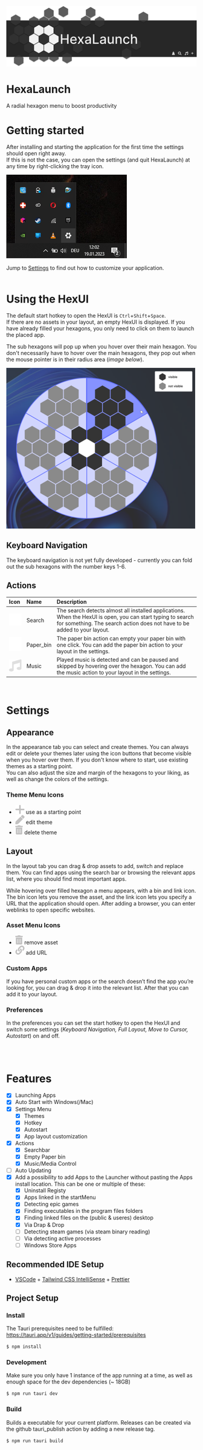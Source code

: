 ![systemTray](img/header2.svg)

# HexaLaunch

A radial hexagon menu to boost productivity

# Getting started

After installing and starting the application for the first time the settings should open right away.  
If this is not the case, you can open the settings (and quit HexaLaunch) at any time by right-clicking the tray icon.

![systemTray](img/systemTray2.PNG)

Jump to [Settings](#settings) to find out how to customize your application.  
<br>

# Using the HexUI

The default start hotkey to open the HexUI is `Ctrl`+`Shift`+`Space`.  
If there are no assets in your layout, an empty HexUI is displayed. If you have already filled your hexagons, you only need to click on them to launch the placed app.

The sub hexagons will pop up when you hover over their main hexagon. You don't necessarily have to hover over the main hexagons, they pop out when the mouse pointer is in their radius area (_image below_).

<!-- ![hoverRadiants](img/hoverRadiants.svg)  -->

<img src="img/hoverRadiants.png" alt="hoverRadiants" width="500px"/>

## Keyboard Navigation

The keyboard navigation is not yet fully developed - currently you can fold out the sub hexagons with the number keys 1-6.

## Actions

| Icon                           | Name      | Description                                                                                                                                                                             |
| :----------------------------- | :-------- | :-------------------------------------------------------------------------------------------------------------------------------------------------------------------------------------- |
| ![Search](img/search.svg)      | Search    | The search detects almost all installed applications. When the HexUI is open, you can start typing to search for something. The search action does not have to be added to your layout. |
| ![Paper bin](img/paperBin.svg) | Paper_bin | The paper bin action can empty your paper bin with one click. You can add the paper bin action to your layout in the settings.                                                          |
| ![Music](img/music.svg)        | Music     | Played music is detected and can be paused and skipped by hovering over the hexagon. You can add the music action to your layout in the settings.                                       |

<br>

# Settings

## Appearance

In the appearance tab you can select and create themes. You can always edit or delete your themes later using the icon buttons that become visible when you hover over them. If you don't know where to start, use existing themes as a starting point.  
You can also adjust the size and margin of the hexagons to your liking, as well as change the colors of the settings.

### Theme Menu Icons

- ![startingPoint](img/plus.svg) use as a starting point
- ![editTheme](img/pen.svg) edit theme
- ![deleteTheme](img/deleteTheme.svg) delete theme

## Layout

In the layout tab you can drag & drop assets to add, switch and replace them. You can find apps using the search bar or browsing the relevant apps list, where you should find most important apps.

While hovering over filled hexagon a menu appears, with a bin and link icon. The bin icon lets you remove the asset, and the link icon lets you specify a URL that the application should open. After adding a browser, you can enter weblinks to open specific websites.

### Asset Menu Icons

- ![removeAsset](img/deleteTheme.svg) remove asset
- ![addURL](img/link.svg) add URL

### Custom Apps

If you have personal custom apps or the search doesn’t find the app you’re looking for, you can drag & drop it into the relevant list. After that you can add it to your layout.

<!-- It doesn't necesarily have to be an .exe, any file or folder should work. -->

### Preferences

In the preferences you can set the start hotkey to open the HexUI and switch some settings (_Keyboard Navigation, Full Layout, Move to Cursor, Autostart_) on and off.

<br><br>

# Features

- [x] Launching Apps
- [x] Auto Start with Windows(/Mac)
- [x] Settings Menu
  - [x] Themes
  - [x] Hotkey
  - [x] Autostart
  - [x] App layout customization
- [x] Actions
  - [x] Searchbar
  - [x] Empty Paper bin
  - [x] Music/Media Control
- [ ] Auto Updating
- [x] Add a possibility to add Apps to the Launcher without pasting the Apps install location. This can be one or multiple of these:
  - [x] Uninstall Registy
  - [x] Apps linked in the startMenu
  - [x] Detecting epic games
  - [x] Finding executables in the program files folders
  - [x] Finding linked files on the (public & useres) desktop
  - [x] Via Drap & Drop
  - [ ] Detecting steam games (via steam binary reading)
  - [ ] Via detecting active processes
  - [ ] Windows Store Apps

## Recommended IDE Setup

- [VSCode](https://code.visualstudio.com/) + [Tailwind CSS IntelliSense](https://marketplace.visualstudio.com/items?itemName=bradlc.vscode-tailwindcss) + [Prettier](https://marketplace.visualstudio.com/items?itemName=esbenp.prettier-vscode)

## Project Setup

### Install

The Tauri prerequisites need to be fulfilled: https://tauri.app/v1/guides/getting-started/prerequisites

```bash
$ npm install
```

### Development

Make sure you only have 1 instance of the app running at a time, as well as enough space for the dev dependencies (~ 18GB)

```bash
$ npm run tauri dev
```

### Build

Builds a executable for your current platform. Releases can be created via the github tauri_publish action by adding a new release tag.

```bash
$ npm run tauri build
```
